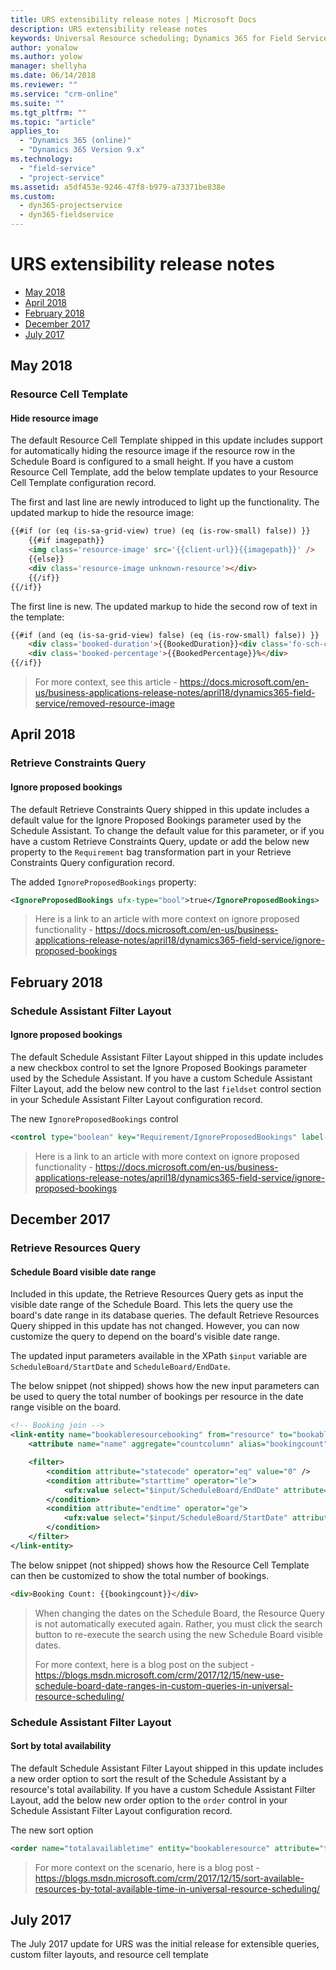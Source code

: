 ```yaml
---
title: URS extensibility release notes | Microsoft Docs
description: URS extensibility release notes
keywords: Universal Resource scheduling; Dynamics 365 for Field Service, Dynamics 365 for Project Service, Field Service, Project Service, Project Service Automation
author: yonalow
ms.author: yolow
manager: shellyha
ms.date: 06/14/2018
ms.reviewer: ""
ms.service: "crm-online"
ms.suite: ""
ms.tgt_pltfrm: ""
ms.topic: "article"
applies_to: 
  - "Dynamics 365 (online)"
  - "Dynamics 365 Version 9.x"
ms.technology: 
  - "field-service"
  - "project-service"
ms.assetid: a5df453e-9246-47f8-b979-a73371be838e
ms.custom:
  - dyn365-projectservice
  - dyn365-fieldservice
---
```


# URS extensibility release notes

- [May 2018](#may-2018)
- [April 2018](#april-2018)
- [February 2018](#february-2018)
- [December 2017](#december-2017)
- [July 2017](#july-2017)

<a name="May 2018"></a>
## May 2018

### Resource Cell Template

#### Hide resource image

The default Resource Cell Template shipped in this update includes support for automatically hiding the resource image if the resource row in the Schedule Board is configured to a small height. If you have a custom Resource Cell Template, add the below template updates to your Resource Cell Template configuration record.

The first and last line are newly introduced to light up the functionality. The updated markup to hide the resource image:
```html
{{#if (or (eq (is-sa-grid-view) true) (eq (is-row-small) false)) }}
    {{#if imagepath}}
    <img class='resource-image' src='{{client-url}}{{imagepath}}' />
    {{else}}
    <div class='resource-image unknown-resource'></div>
    {{/if}}
{{/if}}
```

The first line is new. The updated markup to hide the second row of text in the template: 
```html
{{#if (and (eq (is-sa-grid-view) false) (eq (is-row-small) false)) }} 
    <div class='booked-duration'>{{BookedDuration}}<div class='fo-sch-clock'></div></div>
    <div class='booked-percentage'>{{BookedPercentage}}%</div>  
{{/if}}
```
> For more context, see this article - https://docs.microsoft.com/en-us/business-applications-release-notes/april18/dynamics365-field-service/removed-resource-image

<a name="april-2018"></a>
## April 2018

### Retrieve Constraints Query

#### Ignore proposed bookings

The default Retrieve Constraints Query shipped in this update includes a default value for the Ignore Proposed Bookings parameter used by the Schedule Assistant. To change the default value for this parameter, or if you have a custom Retrieve Constraints Query, update or add the below new property to the `Requirement` bag transformation part in your Retrieve Constraints Query configuration record.

The added `IgnoreProposedBookings` property:
```xml
<IgnoreProposedBookings ufx-type="bool">true</IgnoreProposedBookings> 
```
> Here is a link to an article with more context on ignore proposed functionality - https://docs.microsoft.com/en-us/business-applications-release-notes/april18/dynamics365-field-service/ignore-proposed-bookings

<a name="february-2018"></a>
## February 2018

### Schedule Assistant Filter Layout

#### Ignore proposed bookings

The default Schedule Assistant Filter Layout shipped in this update includes a new checkbox control to set the Ignore Proposed Bookings parameter used by the Schedule Assistant. If you have a custom Schedule Assistant Filter Layout, add the below new control to the last `fieldset` control section in your Schedule Assistant Filter Layout configuration record.

The new `IgnoreProposedBookings` control
```xml
<control type="boolean" key="Requirement/IgnoreProposedBookings" label-id="ScheduleAssistant.West.settingsform.IgnoreProposedBookings" />
```
> Here is a link to an article with more context on ignore proposed functionality - https://docs.microsoft.com/en-us/business-applications-release-notes/april18/dynamics365-field-service/ignore-proposed-bookings

<a name="december-2017"></a>
## December 2017

### Retrieve Resources Query

#### Schedule Board visible date range

Included in this update, the Retrieve Resources Query gets as input the visible date range of the Schedule Board. This lets the query use the board's date range in its database queries. The default Retrieve Resources Query shipped in this update has not changed. However, you can now customize the query to depend on the board's visible date range.

The updated input parameters available in the XPath `$input` variable are `ScheduleBoard/StartDate` and `ScheduleBoard/EndDate`.

The below snippet (not shipped) shows how the new input parameters can be used to query the total number of bookings per resource in the date range visible on the board.
```xml
<!-- Booking join -->
<link-entity name="bookableresourcebooking" from="resource" to="bookableresourceid" link-type="outer">
    <attribute name="name" aggregate="countcolumn" alias="bookingcount" />

    <filter>
        <condition attribute="statecode" operator="eq" value="0" />
        <condition attribute="starttime" operator="le">
            <ufx:value select="$input/ScheduleBoard/EndDate" attribute="value" />
        </condition>
        <condition attribute="endtime" operator="ge">
            <ufx:value select="$input/ScheduleBoard/StartDate" attribute="value" />
        </condition>
    </filter>
</link-entity>
```

The below snippet (not shipped) shows how the Resource Cell Template can then be customized to show the total number of bookings.
```html
<div>Booking Count: {{bookingcount}}</div>
```
> When changing the dates on the Schedule Board, the Resource Query is not automatically executed again. Rather, you must click the search button to re-execute the search using the new Schedule Board visible dates.
> 
> For more context, here is a blog post on the subject - https://blogs.msdn.microsoft.com/crm/2017/12/15/new-use-schedule-board-date-ranges-in-custom-queries-in-universal-resource-scheduling/

### Schedule Assistant Filter Layout

#### Sort by total availability

The default Schedule Assistant Filter Layout shipped in this update includes a new order option to sort the result of the Schedule Assistant by a resource's total availability. If you have a custom Schedule Assistant Filter Layout, add the below new order option to the `order` control in your Schedule Assistant Filter Layout configuration record.

The new sort option
```xml
<order name="totalavailabletime" entity="bookableresource" attribute="totalavailabletime" label-id="ScheduleAssistant.Center.slotsgrid.TotalAvailableTime" />
```
> For more context on the scenario, here is a blog post - https://blogs.msdn.microsoft.com/crm/2017/12/15/sort-available-resources-by-total-available-time-in-universal-resource-scheduling/

<a name="july-2017"></a>
## July 2017

The July 2017 update for URS was the initial release for extensible queries, custom filter layouts, and resource cell template
